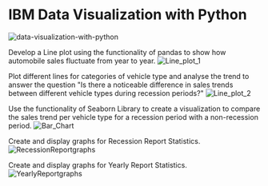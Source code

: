 # IBM Data Visualization with Python
![data-visualization-with-python](https://github.com/MauricioJJPavan/Data-Visualization-with-Python/assets/132507042/9c97af6f-541b-4a5d-a5ca-10c0d7e3f314)


Develop a Line plot using the functionality of pandas to show how automobile sales fluctuate from year to year.
![Line_plot_1](https://github.com/MauricioJJPavan/Data-Visualization-with-Python/assets/132507042/a64f30c2-2425-40cc-a2f4-f5299ad83849)


Plot different lines for categories of vehicle type and analyse the trend to answer the question "Is there a noticeable difference in sales trends between different vehicle types during recession periods?"
![Line_plot_2](https://github.com/MauricioJJPavan/Data-Visualization-with-Python/assets/132507042/87edca10-d093-4878-9959-ebd69f691363)


Use the functionality of Seaborn Library to create a visualization to compare the sales trend per vehicle type for a recession period with a non-recession period.
![Bar_Chart](https://github.com/MauricioJJPavan/Data-Visualization-with-Python/assets/132507042/4ee8ed86-ebd9-4ce5-98a0-fd2835c1541b)


Create and display graphs for Recession Report Statistics.
![RecessionReportgraphs](https://github.com/MauricioJJPavan/Data-Visualization-with-Python/assets/132507042/4760ce8c-203c-4438-a9d4-4e973a71f782)


Create and display graphs for Yearly Report Statistics.
![YearlyReportgraphs](https://github.com/MauricioJJPavan/Data-Visualization-with-Python/assets/132507042/5015446c-6a1d-4eed-8692-66b22eba4f79)

